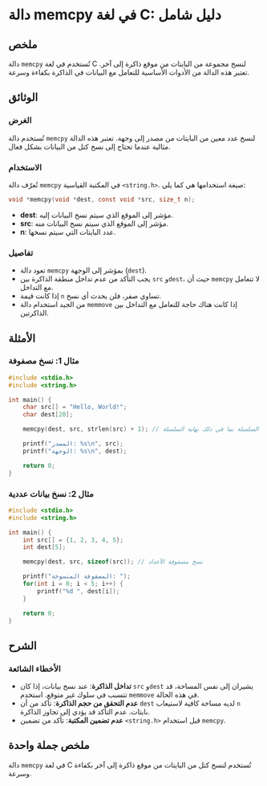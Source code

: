 <!--
Meta Description: # دالة memcpy في لغة C: دليل شامل ## ملخص دالة `memcpy` تُستخدم في لغة C لنسخ مجموعة من البايتات من موقع ذاكرة إلى آخر. تعتبر هذه الدالة من الأدوات ال...
Meta Keywords: dest, memcpy, src, إلى, نسخ
-->

# دالة memcpy في لغة C: دليل شامل

## ملخص
دالة `memcpy` تُستخدم في لغة C لنسخ مجموعة من البايتات من موقع ذاكرة إلى آخر. تعتبر هذه الدالة من الأدوات الأساسية للتعامل مع البيانات في الذاكرة بكفاءة وسرعة.

## الوثائق
### الغرض
تُستخدم دالة `memcpy` لنسخ عدد معين من البايتات من مصدر إلى وجهة. تعتبر هذه الدالة مثالية عندما تحتاج إلى نسخ كتل من البيانات بشكل فعال.

### الاستخدام
تُعرّف دالة `memcpy` في المكتبة القياسية `<string.h>`. صيغة استخدامها هي كما يلي:

```c
void *memcpy(void *dest, const void *src, size_t n);
```

- **dest**: مؤشر إلى الموقع الذي سيتم نسخ البيانات إليه.
- **src**: مؤشر إلى الموقع الذي سيتم نسخ البيانات منه.
- **n**: عدد البايتات التي سيتم نسخها.

### تفاصيل
- تعود دالة `memcpy` بمؤشر إلى الوجهة (`dest`).
- يجب التأكد من عدم تداخل منطقة الذاكرة بين `src` و`dest`، حيث أن `memcpy` لا تتعامل مع التداخل.
- إذا كانت قيمة `n` تساوي صفر، فلن يحدث أي نسخ.
- من الجيد استخدام دالة `memmove` إذا كانت هناك حاجة للتعامل مع التداخل بين الذاكرتين.

## الأمثلة
### مثال 1: نسخ مصفوفة
```c
#include <stdio.h>
#include <string.h>

int main() {
    char src[] = "Hello, World!";
    char dest[20];

    memcpy(dest, src, strlen(src) + 1); // نسخ السلسلة بما في ذلك نهاية السلسلة

    printf("المصدر: %s\n", src);
    printf("الوجهة: %s\n", dest);

    return 0;
}
```

### مثال 2: نسخ بيانات عددية
```c
#include <stdio.h>
#include <string.h>

int main() {
    int src[] = {1, 2, 3, 4, 5};
    int dest[5];

    memcpy(dest, src, sizeof(src)); // نسخ مصفوفة الأعداد

    printf("المصفوفة المنسوخة: ");
    for(int i = 0; i < 5; i++) {
        printf("%d ", dest[i]);
    }

    return 0;
}
```

## الشرح
### الأخطاء الشائعة
- **تداخل الذاكرة**: عند نسخ بيانات، إذا كان `src` و`dest` يشيران إلى نفس المساحة، قد تتسبب في سلوك غير متوقع. استخدم `memmove` في هذه الحالة.
- **عدم التحقق من حجم الذاكرة**: تأكد من أن `dest` لديه مساحة كافية لاستيعاب `n` بايتات. عدم التأكد قد يؤدي إلى تجاوز الذاكرة.
- **عدم تضمين المكتبة**: تأكد من تضمين `<string.h>` قبل استخدام `memcpy`.

## ملخص جملة واحدة
دالة `memcpy` في لغة C تُستخدم لنسخ كتل من البايتات من موقع ذاكرة إلى آخر بكفاءة وسرعة.